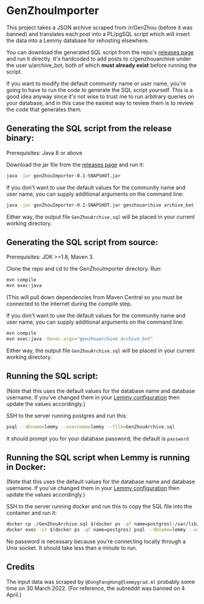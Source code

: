 # GenZhouImporter

This project takes a JSON archive scraped from /r/GenZhou (before it was banned) and translates each post into a PL/pgSQL script which will insert the data into a Lemmy database for rehosting elsewhere.

You can download the generated SQL script from the repo's [releases page](https://github.com/rileynull/GenZhouImporter/releases) and run it directly. It's hardcoded to add posts to c/genzhouarchive under the user u/archive_bot, both of which **must already exist** before running the script.

If you want to modify the default community name or user name, you're going to have to run the code to generate the SQL script yourself. This is a good idea anyway since it's not wise to trust me to run arbitrary queries on your database, and in this case the easiest way to review them is to review the code that generates them.

## Generating the SQL script from the release binary:

Prerequisites: Java 8 or above

Download the jar file from the [releases page](https://github.com/rileynull/GenZhouImporter/releases) and run it:

```sh
java -jar genZhouImporter-0.1-SNAPSHOT.jar
```

If you don't want to use the default values for the community name and user name, you can supply additional arguments on the command line:

```sh
java -jar genZhouImporter-0.1-SNAPSHOT.jar genzhouarchive archive_bot
```

Either way, the output file `GenZhouArchive.sql` will be placed in your current working directory.

## Generating the SQL script from source:

Prerequisites: JDK >=1.8, Maven 3. 

Clone the repo and cd to the GenZhouImporter directory. Run:

```sh
mvn compile
mvn exec:java
```

(This will pull down dependencies from Maven Central so you must be connected to the internet during the compile step.

If you don't want to use the default values for the community name and user name, you can supply additional arguments on the command line:

```sh
mvn compile
mvn exec:java -Dexec.args="genzhouarchive archive_bot"
```

Either way, the output file `GenZhouArchive.sql` will be placed in your current working directory.

## Running the SQL script:

(Note that this uses the default values for the database name and database username. If you've changed them in your [Lemmy configuration](https://join-lemmy.org/docs/en/administration/configuration.html#full-config-with-default-values) then update the values accordingly.)

SSH to the server running postgres and run this:

```sh
psql --dbname=lemmy --username=lemmy --file=GenZhouArchive.sql
```

It should prompt you for your database password; the default is `password`

## Running the SQL script when Lemmy is running in Docker:

(Note that this uses the default values for the database name and database username. If you've changed them in your [Lemmy configuration](https://join-lemmy.org/docs/en/administration/configuration.html#full-config-with-default-values) then update the values accordingly.)

SSH to the server running docker and run this to copy the SQL file into the container and run it:

```sh
docker cp ./GenZhouArchive.sql $(docker ps -qf name=postgres):/var/lib/postgresql
docker exec -it $(docker ps -qf name=postgres) psql --dbname=lemmy --username=lemmy --file=/var/lib/postgresql/GenZhouArchive.sql
```

No password is necessary because you're connecting locally through a Unix socket. It should take less than a minute to run.

## Credits

The input data was scraped by `@DongFangHong@lemmygrad.ml` probably some time on 30 March 2022. (For reference, the subreddit was banned on 4 April.)
